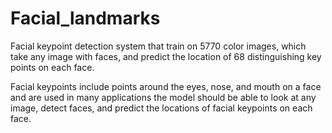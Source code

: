 # Facial_landmarks
Facial keypoint detection system that train on 5770 color images,
which  take any image with faces, and predict the location of 68 distinguishing key points on each face.

Facial keypoints include points around the eyes, nose, and mouth on a face and are used in many applications
the model should be able to look at any image, detect faces, and predict the locations of facial keypoints on each face.
